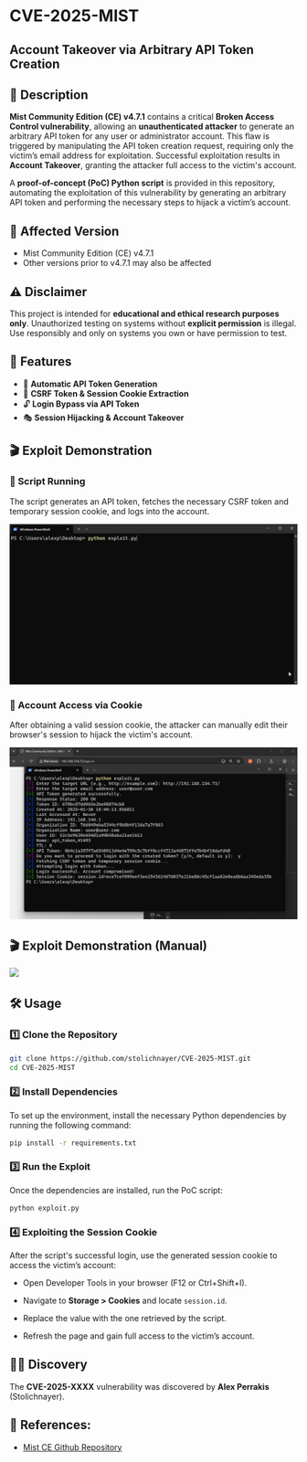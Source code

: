 # CVE-2025-MIST
## Account Takeover via Arbitrary API Token Creation

## 📜 Description

**Mist Community Edition (CE) v4.7.1** contains a critical **Broken Access Control vulnerability**, allowing an **unauthenticated attacker** to generate an arbitrary API token for any user or administrator account. This flaw is triggered by manipulating the API token creation request, requiring only the victim’s email address for exploitation. Successful exploitation results in **Account Takeover**, granting the attacker full access to the victim's account.

A **proof-of-concept (PoC) Python script** is provided in this repository, automating the exploitation of this vulnerability by generating an arbitrary API token and performing the necessary steps to hijack a victim’s account.

## 📌 Affected Version
 - Mist Community Edition (CE) v4.7.1
 - Other versions prior to v4.7.1 may also be affected

## ⚠️ Disclaimer

This project is intended for **educational and ethical research purposes only**. Unauthorized testing on systems without **explicit permission** is illegal. Use responsibly and only on systems you own or have permission to test.

## 🎯 Features

- 🚀 **Automatic API Token Generation**
- 🔄 **CSRF Token & Session Cookie Extraction**
- 🔓 **Login Bypass via API Token**
- 🎭 **Session Hijacking & Account Takeover**

## 🎬 Exploit Demonstration

### 🔹 Script Running  
The script generates an API token, fetches the necessary CSRF token and temporary session cookie, and logs into the account.

![Script Running](/assets/script_running.gif)

### 🔹 Account Access via Cookie  
After obtaining a valid session cookie, the attacker can manually edit their browser's session to hijack the victim's account.

![Account Access](/assets/account_access.gif)

## 🎬 Exploit Demonstration (Manual)

<a href="https://www.youtube.com/watch?v=Lc6EIhNivXI" target="_blank">
  <img src="https://img.youtube.com/vi/Lc6EIhNivXI/maxresdefault.jpg"/>
</a>

## 🛠️ Usage

### 1️⃣ Clone the Repository
```sh
git clone https://github.com/stolichnayer/CVE-2025-MIST.git
cd CVE-2025-MIST
```

### 2️⃣ Install Dependencies

To set up the environment, install the necessary Python dependencies by running the following command:

```sh
pip install -r requirements.txt
```

### 3️⃣ Run the Exploit

Once the dependencies are installed, run the PoC script:

```sh
python exploit.py
```
### 4️⃣ Exploiting the Session Cookie

After the script's successful login, use the generated session cookie to access the victim’s account:

- Open Developer Tools in your browser (F12 or Ctrl+Shift+I).

- Navigate to **Storage > Cookies** and locate `session.id`.

- Replace the value with the one retrieved by the script.

- Refresh the page and gain full access to the victim’s account.

## 🧑‍💻 Discovery

The **CVE-2025-XXXX** vulnerability was discovered by **Alex Perrakis** (Stolichnayer).

## 🔗 References:
- [Mist CE Github Repository](https://github.com/mistio/mist-ce)


